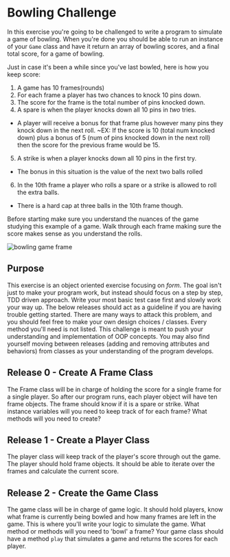 # Bowling Challenge

In this exercise you're going to be challenged to write a program to simulate a game of bowling. When you're done you should be able to run an instance of your `Game` class and have it return an array of bowling scores, and a final total score, for a game of bowling.

 Just in case it's been a while since you've last bowled, here is how you keep score:

1. A game has 10 frames(rounds)
2. For each frame a player has two chances to knock 10 pins down.
3. The score for the frame is the total number of pins knocked down.
4. A spare is when the player knocks down all 10 pins in *two* tries.
  * A player will receive a bonus for that frame plus however many pins they knock down in the next roll.
    ~EX: If the score is 10 (total num knocked down) plus a bonus of 5 (num of pins knocked down in the next roll) then the score for the previous frame would be 15.
5. A strike is when a player knocks down all 10 pins in the first try.
  * The bonus in this situation is the value of the next two balls rolled
6. In the 10th frame a player who rolls a spare or a strike is allowed to roll the extra balls.
  * There is a hard cap at three balls in the 10th frame though.

Before starting make sure you understand the nuances of the game studying this example of a game. Walk through each frame making sure the score makes sense as you understand the rolls.

![bowling game frame](http://slocums.homestead.com/files/scrsheet.gif "bowling game frame")
## Purpose

This exercise is an object oriented exercise focusing on *form*. The goal isn't just to make your program work, but instead should focus on a step by step, TDD driven approach. Write your most basic test case first and slowly work your way up. The below releases should act as a guideline if you are having trouble getting started. There are many ways to attack this problem, and you should feel free to make your own design choices / classes. Every method you'll need is not listed. This challenge is meant to push your understanding and implementation of OOP concepts. You may also find yourself moving between releases (adding and removing attributes and behaviors) from classes as your understanding of the program develops. 

## Release 0 - Create A Frame Class 
The Frame class will be in charge of holding the score for a single frame for a single player. So after our program runs, each player object will have ten frame objects. The frame should know if it is a spare or strike. What instance variables will you need to keep track of for each frame? What methods will you need to create? 
 
## Release 1 - Create a Player Class 
The player class will keep track of the player's score through out the game. The player should hold frame objects. It should be able to iterate over the frames and calculate the current score. 

## Release 2 - Create the Game Class 
The game class will be in charge of game logic. It should hold players, know what frame is currently being bowled and how many frames are left in the game. This is where you'll write your logic to simulate the game. What method or methods will you need to 'bowl' a frame? Your game class should have a method `play` that simulates a game and returns the scores for each player. 


